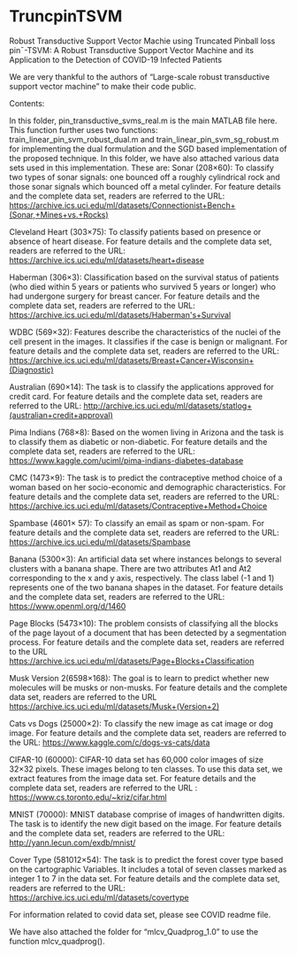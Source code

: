 # TruncpinTSVM
Robust Transductive Support Vector Machie using Truncated Pinball loss
pin¯-TSVM: A Robust Transductive Support Vector Machine and its Application to the Detection of COVID-19 Infected Patients


We are very thankful to the authors of “Large-scale robust transductive support vector machine” to make their code public. 


Contents: 

In this folder, pin_transductive_svms_real.m is the main MATLAB file here. This function further uses two functions: train_linear_pin_svm_robust_dual.m and train_linear_pin_svm_sg_robust.m for implementing the dual formulation and the SGD based implementation of the proposed technique.
In this folder, we have also attached various data sets used in this implementation. These are:
Sonar (208×60): To classify two types of sonar signals: one bounced off a roughly cylindrical rock and those sonar signals which bounced off a metal cylinder. For feature details and the complete data set, readers are referred to the URL: https://archive.ics.uci.edu/ml/datasets/Connectionist+Bench+(Sonar,+Mines+vs.+Rocks)

Cleveland Heart (303×75): To classify patients based on presence or absence of heart disease. For feature details and the complete data set, readers are referred to the URL: https://archive.ics.uci.edu/ml/datasets/heart+disease

Haberman (306×3): Classification based on the survival status of patients (who died within 5 years or patients who survived 5 years or longer) who had undergone surgery for breast cancer. For feature details and the complete data set, readers are referred to the URL:
https://archive.ics.uci.edu/ml/datasets/Haberman's+Survival

WDBC (569×32): Features describe the characteristics of the nuclei of the cell present in the images. It classifies if the case is benign or malignant. For feature details and the complete data set, readers are referred to the URL:
https://archive.ics.uci.edu/ml/datasets/Breast+Cancer+Wisconsin+(Diagnostic)

Australian (690×14): The task is to classify the applications approved for credit card. For feature details and the complete data set, readers are referred to the URL: http://archive.ics.uci.edu/ml/datasets/statlog+(australian+credit+approval)

Pima Indians (768×8): Based on the women living in Arizona and the task is to classify them as diabetic or non-diabetic. For feature details and the complete data set, readers are referred to the URL: https://www.kaggle.com/uciml/pima-indians-diabetes-database

CMC (1473×9): The task is to predict the contraceptive method choice of a woman based on her socio-economic and demographic characteristics. For feature details and the complete data set, readers are referred to the URL:  https://archive.ics.uci.edu/ml/datasets/Contraceptive+Method+Choice

Spambase (4601× 57): To classify an email as spam or non-spam. For feature details and the complete data set, readers are referred to the URL: https://archive.ics.uci.edu/ml/datasets/Spambase

Banana (5300×3): An artificial data set where instances belongs to several clusters with a banana shape. There are two attributes At1 and At2 corresponding to the x and y axis, respectively. The class label (-1 and 1) represents one of the two banana shapes in the dataset. For feature details and the complete data set, readers are referred to the URL: https://www.openml.org/d/1460

Page Blocks (5473×10): The problem consists of classifying all the blocks of the page layout of a document that has been detected by a segmentation process. For feature details and the complete data set, readers are referred to the URL https://archive.ics.uci.edu/ml/datasets/Page+Blocks+Classification

Musk Version 2(6598×168): The goal is to learn to predict whether new molecules will be musks or non-musks. For feature details and the complete data set, readers are referred to the URL https://archive.ics.uci.edu/ml/datasets/Musk+(Version+2)

Cats vs Dogs (25000×2): To classify the new image as cat image or dog image. For feature details and the complete data set, readers are referred to the URL: https://www.kaggle.com/c/dogs-vs-cats/data

CIFAR-10 (60000): CIFAR-10 data set has 60,000 color images of size 32×32 pixels. These
images belong to ten classes. To use this data set, we extract features from the image data set. For feature details and the complete data set, readers are referred to the URL : https://www.cs.toronto.edu/~kriz/cifar.html

MNIST (70000): MNIST database comprise of images of handwritten digits. The task is to
identify the new digit based on the image. For feature details and the complete data set, readers are referred to the URL: http://yann.lecun.com/exdb/mnist/

Cover Type (581012×54): The task is to predict the forest cover type based on the cartographic
Variables. It includes a total of seven classes marked as integer 1 to 7 in the data set. For feature details and the complete data set, readers are referred to the URL:  https://archive.ics.uci.edu/ml/datasets/covertype

For information related to covid data set, please see COVID readme file.

We have also attached the folder for “mlcv_Quadprog_1.0” to use the function mlcv_quadprog().
